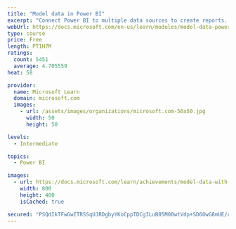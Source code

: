 ```yaml
---
title: "Model data in Power BI"
excerpt: "Connect Power BI to multiple data sources to create reports. Define the relationship between your data sources."
webUrl: https://docs.microsoft.com/en-us/learn/modules/model-data-power-bi/
type: course
price: Free
length: PT1H7M
ratings:
  count: 5451
  average: 4.705559
heat: 58

provider:
  name: Microsoft Learn
  domain: microsoft.com
  images:
    - url: /assets/images/organizations/microsoft.com-50x50.jpg
      width: 50
      height: 50

levels:
  - Intermediate

topics:
  - Power BI

images:
  - url: https://docs.microsoft.com/learn/achievements/model-data-with-power-bi-desktop-social.png
    width: 800
    height: 400
    isCached: true

secured: "PSQdIkTFwGwITRSSqUJRDgbyYKoCppTDCg3LuB05M00wtVdp+SD6OwG8mUE/cV/uIIgcblVJx9h+NUKaijHfn6FjgUmq/2641nbgnkNUoXqC1lPBKvDQ5NoJiEkJJAH+q1Ivf5HDlH0Ul8uKwdm7UbIlbzd8iwCcUpmgQv/BjvdA0+1uPZMlShpHzI4tcK4HA/H0k3OTS23UylKtQFESX8LzxmxaTaIKGqcsPF669sxCkcDFg/6Y5tcULrjyp/BY71+Og+3fjnE6Bgv4q/7/f9oWLPMLV/OjSJMuH4SWg0bKHfAxU9av6R+Y851K0EqlFBaE4sGewLnHXizK2Go/1WFQZq0VxIcE1WIFFxqIAApLdG9wRAK9KxGK7oJTJbwoK7h98VGR3ej91t4enKsqJGy9QBJBAJZDymlEopqB2tI=;X6CxR7xk1CDF5hq0A3hCjg=="
---
```


